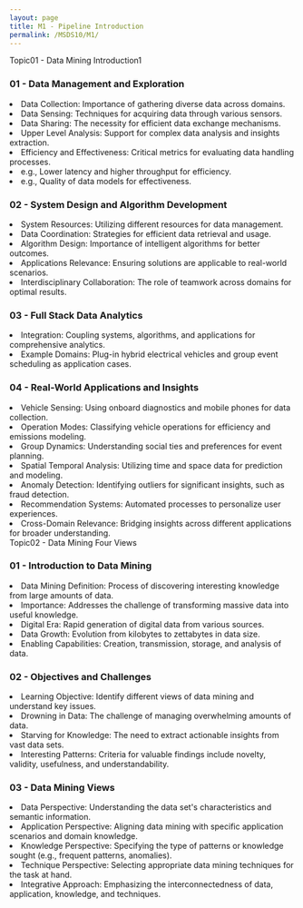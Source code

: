 ```yaml
---
layout: page
title: M1 - Pipeline Introduction
permalink: /MSDS10/M1/
---
```


<div class="btn note2">Topic01 - Data Mining Introduction1</div>
<div class="btn note3">
<h3>01 - Data Management and Exploration</h3> 
<li>Data Collection: Importance of gathering diverse data across domains.</li>
<li>Data Sensing: Techniques for acquiring data through various sensors.</li>
<li>Data Sharing: The necessity for efficient data exchange mechanisms.</li>
<li>Upper Level Analysis: Support for complex data analysis and insights extraction.</li>
<li>Efficiency and Effectiveness: Critical metrics for evaluating data handling processes.</li>
    <li>e.g., Lower latency and higher throughput for efficiency.</li>
    <li>e.g., Quality of data models for effectiveness.</li>
</div>
<div class="btn note3">
<h3>02 - System Design and Algorithm Development</h3>  
<li>System Resources: Utilizing different resources for data management.</li>
<li>Data Coordination: Strategies for efficient data retrieval and usage.</li>
<li>Algorithm Design: Importance of intelligent algorithms for better outcomes.</li>
<li>Applications Relevance: Ensuring solutions are applicable to real-world scenarios.</li>
<li>Interdisciplinary Collaboration: The role of teamwork across domains for optimal results.</li>
</div>
<div class="btn note3">
<h3>03 - Full Stack Data Analytics</h3>  
<li>Integration: Coupling systems, algorithms, and applications for comprehensive analytics.</li>
<li>Example Domains: Plug-in hybrid electrical vehicles and group event scheduling as application cases.</li>
</div>
<div class="btn note3">
<h3>04 - Real-World Applications and Insights</h3>
<li>Vehicle Sensing: Using onboard diagnostics and mobile phones for data collection.</li>
<li>Operation Modes: Classifying vehicle operations for efficiency and emissions modeling.</li>
<li>Group Dynamics: Understanding social ties and preferences for event planning.</li>
<li>Spatial Temporal Analysis: Utilizing time and space data for prediction and modeling.</li>
<li>Anomaly Detection: Identifying outliers for significant insights, such as fraud detection.</li>
<li>Recommendation Systems: Automated processes to personalize user experiences.</li>
<li>Cross-Domain Relevance: Bridging insights across different applications for broader understanding.</li>
</div>

<div class="btn note2">Topic02 - Data Mining Four Views</div>
<div class="btn note3">
<h3>01 - Introduction to Data Mining</h3>  
<li>Data Mining Definition: Process of discovering interesting knowledge from large amounts of data.</li>
<li>Importance: Addresses the challenge of transforming massive data into useful knowledge.</li>
<li>Digital Era: Rapid generation of digital data from various sources.</li>
<li>Data Growth: Evolution from kilobytes to zettabytes in data size.</li>
<li>Enabling Capabilities: Creation, transmission, storage, and analysis of data.</li>
</div>
<div class="btn note3">
<h3>02 - Objectives and Challenges</h3>  
<li>Learning Objective: Identify different views of data mining and understand key issues.</li>
<li>Drowning in Data: The challenge of managing overwhelming amounts of data.</li>
<li>Starving for Knowledge: The need to extract actionable insights from vast data sets.</li>
<li>Interesting Patterns: Criteria for valuable findings include novelty, validity, usefulness, and understandability.</li>
</div>
<div class="btn note3">
<h3>03 - Data Mining Views</h3>  
<li>Data Perspective: Understanding the data set's characteristics and semantic information.</li>
<li>Application Perspective: Aligning data mining with specific application scenarios and domain knowledge.</li>
<li>Knowledge Perspective: Specifying the type of patterns or knowledge sought (e.g., frequent patterns, anomalies).</li>
<li>Technique Perspective: Selecting appropriate data mining techniques for the task at hand.</li>
<li>Integrative Approach: Emphasizing the interconnectedness of data, application, knowledge, and techniques.</li>
</div>

